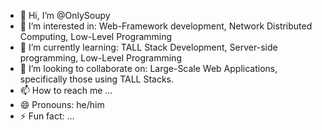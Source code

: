 - 👋 Hi, I’m @OnlySoupy
- 👀 I’m interested in: Web-Framework development, Network Distributed Computing, Low-Level Programming
- 🌱 I’m currently learning: TALL Stack Development, Server-side programming, Low-Level Programming
- 💞️ I’m looking to collaborate on: Large-Scale Web Applications, specifically those using TALL Stacks.
- 📫 How to reach me ...
- 😄 Pronouns: he/him
- ⚡ Fun fact: ...

<!---
OnlySoupy/OnlySoupy is a ✨ special ✨ repository because its `README.md` (this file) appears on your GitHub profile.
You can click the Preview link to take a look at your changes.
--->
